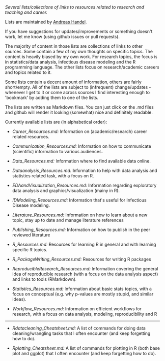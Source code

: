 *Several lists/collections of links to resources related to research and teaching and career.*

Lists are maintained by [Andreas Handel](http://handelgroup.uga.edu/).

If you have suggestions for updates/improvements or something doesn't work, let me know (using github issues or pull requests).  

The majority of content in those lists are collections of links to other sources. Some contain a few of my own thoughts on specific topics. The content is heavily biased by my own work. For research topics, the focus is in statistics/data analysis, infectious disease modeling and the R programming language. The other lists focus on research/academic careers and topics related to it.

Some lists contain a decent amount of information, others are fairly short/empty. All of the lists are subject to (infrequent) change/updates - whenever I get to it or come across sources I find interesting enough to 'bookmark' by adding them to one of the lists.

The lists are written as Markdown files. You can just click on the .md files and github will render it looking (somewhat) nice and definitely readable.

Currently available lists are (in alphabetical order):

- *Career_Resources.md:* Information on (academic/research) career related resources. 

- *Communication_Resources.md:* Information on how to communicate (scientific) information to various audiences.

- *Data_Resources.md:* Information where to find available data online.

- *Dataanalysis_Resources.md:* Information to help with data analysis and statistics related task, with a focus on R.

- *EDAandVisualization_Resources.md:* Information regarding exploratory data analysis and graphics/visualization (mainy in R). 

- *IDModeling_Resources.md:* Information that's useful for Infectious Disease modeling. 

- *Literature_Resources.md:* Information on how to learn about a new topic, stay up to date and manage literature references

- *Publishing_Resources.md:* Information on how to publish in the peer reviewed literature

- *R_Resources.md:* Resources for learning R in general and with learning specific R topics.

- *R_PackageWriting_Resources.md:* Resources for writing R packages

- *ReproducibleResearch_Resources.md:* Information covering the general idea of reproducible research (with a focus on the data analysis aspect) and links to tools (RMarkdown).

- *Statistics_Resources.md:* Information about basic stats topics, with a focus on conceptual (e.g. why p-values are mostly stupid, and similar ideas).

- *Workflow_Resources.md:* Information on efficient workflows for research, with a focus on data analysis, modeling, reproducibility and R

***

- *Rdatacleaning_Cheatsheet.md:* A list of commands for doing data cleaning/wrangling tasks that I often encounter (and keep forgetting how to do).
 
- *Rplotting_Cheatsheet.md:* A list of commands for plotting in R (both base plot and ggplot) that I often encounter (and keep forgetting how to do).
 
